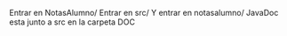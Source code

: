 Entrar en NotasAlumno/
Entrar en src/
Y entrar en notasalumno/
JavaDoc esta junto a src en la carpeta DOC

